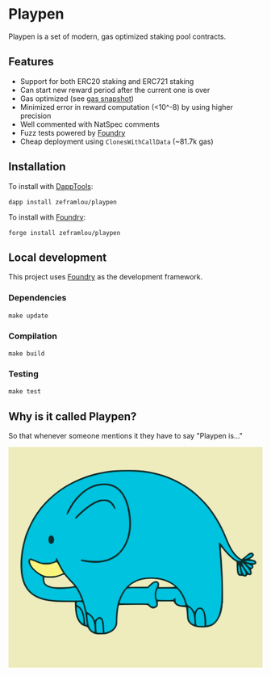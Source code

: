 # Playpen

Playpen is a set of modern, gas optimized staking pool contracts.

## Features

-   Support for both ERC20 staking and ERC721 staking
-   Can start new reward period after the current one is over
-   Gas optimized (see [gas snapshot](.gas-snapshot))
-   Minimized error in reward computation (<10^-8) by using higher precision
-   Well commented with NatSpec comments
-   Fuzz tests powered by [Foundry](https://github.com/gakonst/foundry)
-   Cheap deployment using `ClonesWithCallData` (~81.7k gas)

## Installation

To install with [DappTools](https://github.com/dapphub/dapptools):

```
dapp install zeframlou/playpen
```

To install with [Foundry](https://github.com/gakonst/foundry):

```
forge install zeframlou/playpen
```

## Local development

This project uses [Foundry](https://github.com/gakonst/foundry) as the development framework.

### Dependencies

```
make update
```

### Compilation

```
make build
```

### Testing

```
make test
```

## Why is it called Playpen?

So that whenever someone mentions it they have to say "Playpen is..."

![](meme.png)
